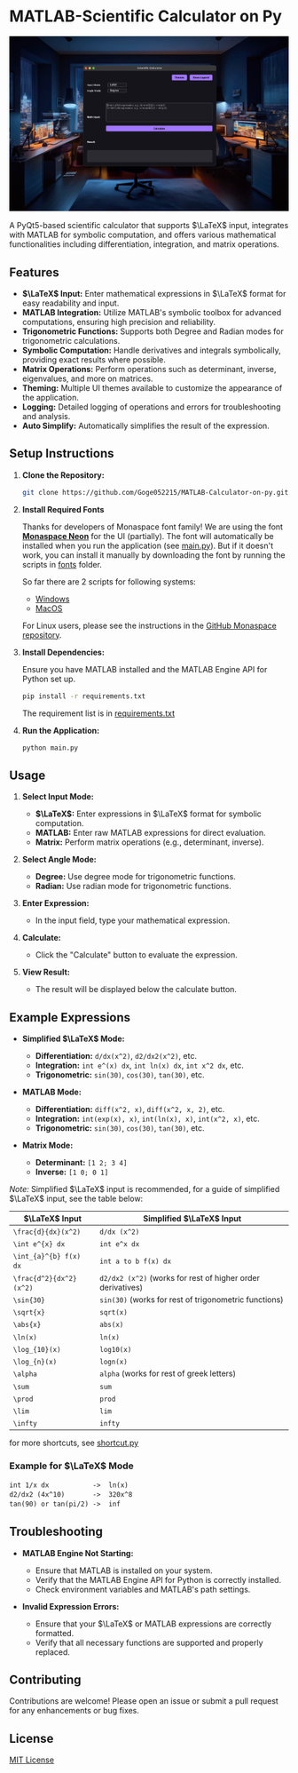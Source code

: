 # MATLAB-Scientific Calculator on Py

![legend img](legend_img.png)

A PyQt5-based scientific calculator that supports $\LaTeX$ input, integrates with MATLAB for symbolic computation, and offers various mathematical functionalities including differentiation, integration, and matrix operations.

## Features

- **$\LaTeX$ Input:** Enter mathematical expressions in $\LaTeX$ format for easy readability and input.
- **MATLAB Integration:** Utilize MATLAB's symbolic toolbox for advanced computations, ensuring high precision and reliability.
- **Trigonometric Functions:** Supports both Degree and Radian modes for trigonometric calculations.
- **Symbolic Computation:** Handle derivatives and integrals symbolically, providing exact results where possible.
- **Matrix Operations:** Perform operations such as determinant, inverse, eigenvalues, and more on matrices.
- **Theming:** Multiple UI themes available to customize the appearance of the application.
- **Logging:** Detailed logging of operations and errors for troubleshooting and analysis.
- **Auto Simplify:** Automatically simplifies the result of the expression.

## Setup Instructions

1. **Clone the Repository:**

   ```bash
   git clone https://github.com/Goge052215/MATLAB-Calculator-on-py.git
   ```

2. **Install Required Fonts**

   Thanks for developers of Monaspace font family! We are using the font [**Monaspace Neon**](https://monaspace.githubnext.com/) for the UI (partially). The font will automatically be installed when you run the application (see [main.py](main.py)). But if it doesn't work, you can install it manually by downloading the font by running the scripts in [fonts](fonts) folder.

   So far there are 2 scripts for following systems:
   - [Windows](fonts/fonts_download.ps1)
   - [MacOS](fonts/fonts_download.bash)

   For Linux users, please see the instructions in the [GitHub Monaspace repository](https://github.com/githubnext/monaspace?tab=readme-ov-file).

3. **Install Dependencies:**

   Ensure you have MATLAB installed and the MATLAB Engine API for Python set up.

   ```bash
   pip install -r requirements.txt
   ```

   The requirement list is in [requirements.txt](requirements.txt)

4. **Run the Application:**

   ```bash
   python main.py
   ```

## Usage

1. **Select Input Mode:**
   - **$\LaTeX$:** Enter expressions in $\LaTeX$ format for symbolic computation.
   - **MATLAB:** Enter raw MATLAB expressions for direct evaluation.
   - **Matrix:** Perform matrix operations (e.g., determinant, inverse).

2. **Select Angle Mode:**
   - **Degree:** Use degree mode for trigonometric functions.
   - **Radian:** Use radian mode for trigonometric functions.

3. **Enter Expression:**
   - In the input field, type your mathematical expression.

4. **Calculate:**
   - Click the "Calculate" button to evaluate the expression.

5. **View Result:**
   - The result will be displayed below the calculate button.

## Example Expressions

- **Simplified $\LaTeX$ Mode:**
  - **Differentiation:** `d/dx(x^2)`, `d2/dx2(x^2)`, etc.
  - **Integration:** `int e^(x) dx`, `int ln(x) dx`, `int x^2 dx`, etc.
  - **Trigonometric:** `sin(30)`, `cos(30)`, `tan(30)`, etc.

- **MATLAB Mode:**
  - **Differentiation:** `diff(x^2, x)`, `diff(x^2, x, 2)`, etc.
  - **Integration:** `int(exp(x), x)`, `int(ln(x), x)`, `int(x^2, x)`, etc.
  - **Trigonometric:** `sin(30)`, `cos(30)`, `tan(30)`, etc.

- **Matrix Mode:**
  - **Determinant:** `[1 2; 3 4]`
  - **Inverse:** `[1 0; 0 1]`

*Note:* Simplified $\LaTeX$ input is recommended, for a guide of simplified $\LaTeX$ input, see the table below:

| $\LaTeX$ Input | Simplified $\LaTeX$ Input |
| ------------- | ----------------------- |
| `\frac{d}{dx}(x^2)` |   `d/dx (x^2)`    |
| `\int e^{x} dx`| `int e^x dx`           |
| `\int_{a}^{b} f(x) dx` | `int a to b f(x) dx` |
| `\frac{d^2}{dx^2}(x^2)` | `d2/dx2 (x^2)` (works for rest of higher order derivatives) |
| `\sin{30}`     | `sin(30)` (works for rest of trigonometric functions)             |
| `\sqrt{x}`     |      `sqrt(x)`         |
| `\abs{x}`      |       `abs(x)`         |
| `\ln(x)`       | `ln(x)`                |
| `\log_{10}(x)` | `log10(x)`             |
| `\log_{n}(x)`  | `logn(x)`              |
| `\alpha`       | `alpha` (works for rest of greek letters)            |
| `\sum`         | `sum`                  |
| `\prod`        | `prod`                 |
| `\lim`         | `lim`                  |
| `\infty`       | `infty`                |

for more shortcuts, see [shortcut.py](latex_pack/shortcut.py)

### Example for $\LaTeX$ Mode

```LaTeX
int 1/x dx           ->  ln(x)
d2/dx2 (4x^10)       ->  320x^8
tan(90) or tan(pi/2) ->  inf
```

## Troubleshooting

- **MATLAB Engine Not Starting:**
  - Ensure that MATLAB is installed on your system.
  - Verify that the MATLAB Engine API for Python is correctly installed.
  - Check environment variables and MATLAB's path settings.

- **Invalid Expression Errors:**
  - Ensure that your $\LaTeX$ or MATLAB expressions are correctly formatted.
  - Verify that all necessary functions are supported and properly replaced.

## Contributing

Contributions are welcome! Please open an issue or submit a pull request for any enhancements or bug fixes.

## License

[MIT License](LICENSE)
